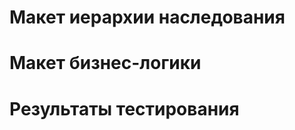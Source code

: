 # Макет иерархии наследования

[](https://github.com/Nekliukov/NET.S.2018.Nekliukov/blob/master/NET.S.2018.Nekliukov.16/TrafficLight/StatePattern/StatePatternSolutionTest/asserts/TH.PNG)

# Макет бизнес-логики

[](https://github.com/Nekliukov/NET.S.2018.Nekliukov/blob/master/NET.S.2018.Nekliukov.16/TrafficLight/StatePattern/StatePatternSolutionTest/asserts/BL.PNG)

# Результаты тестирования

[](https://github.com/Nekliukov/NET.S.2018.Nekliukov/blob/master/NET.S.2018.Nekliukov.16/TrafficLight/StatePattern/StatePatternSolutionTest/asserts/RESULTS.PNG)